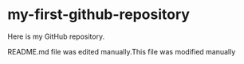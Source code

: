 # my-first-github-repository
Here is my GitHub repository.

README.md file was edited manually.This file was modified manually
